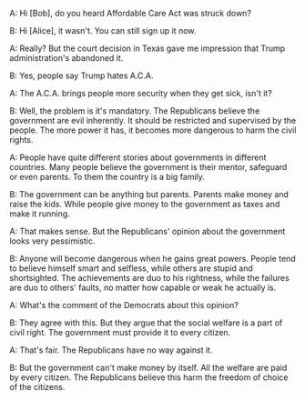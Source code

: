 A: Hi [Bob], do you heard Affordable Care Act was struck down?

B: Hi [Alice], it wasn't. You can still sign up it now.

A: Really? But the court decision in Texas gave me impression that Trump administration's abandoned it.

B: Yes, people say Trump hates A.C.A.

A: The A.C.A. brings people more security when they get sick, isn't it?

B: Well, the problem is it's mandatory.
The Republicans believe the government are evil inherently.
It should be restricted and supervised by the people.
The more power it has, it becomes more dangerous to harm the civil rights.

A: People have quite different stories about governments in different countries.
Many people believe the government is their mentor, safeguard or even parents.
To them the country is a big family.

B: The government can be anything but parents. Parents make money and raise the kids.
While people give money to the government as taxes and make it running.

A: That makes sense. But the Republicans' opinion about the government looks very pessimistic.

B: Anyone will become dangerous when he gains great powers.
People tend to believe himself smart and selfless, while others are stupid and shortsighted.
The achievements are duo to his rightness, while the failures are duo to others' faults,
no matter how capable or weak he actually is.

A: What's the comment of the Democrats about this opinion?

B: They agree with this. But they argue that the social welfare is a part of civil right.
The government must provide it to every citizen.

A: That's fair. The Republicans have no way against it.

B: But the government can't make money by itself. All the welfare are paid by every citizen.
The Republicans believe this harm the freedom of choice of the citizens.

